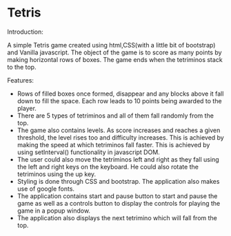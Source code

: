 # Tetris
﻿Introduction:

A simple Tetris game created using html,CSS(with a little bit of bootstrap) and Vanilla javascript. The object of the game is to score as many points by making horizontal rows of boxes. The game ends when the tetriminos stack to the top.

Features:

- Rows of filled boxes once formed, disappear and any blocks above it fall down to fill the space. Each row leads to 10 points being awarded to the player.
- There are 5 types of tetriminos and all of them fall randomly from the top.
- The game also contains levels. As score increases and reaches a given threshold, the level rises too and difficulty increases. This is achieved by making the speed at which tetriminos fall faster. This is achieved by using setInterval() functionality in javascript DOM.
- The user could also move the tetriminos left and right as they fall using the left and right keys on the keyboard. He could also rotate the tetriminos using the up key.
- Styling is done through CSS and bootstrap. The application also makes use of google fonts.
- The application contains start and pause button to start and pause the game as well as a controls button to display the controls for playing the game in a popup window.
- The application also displays the next tetrimino which will fall from the top.
